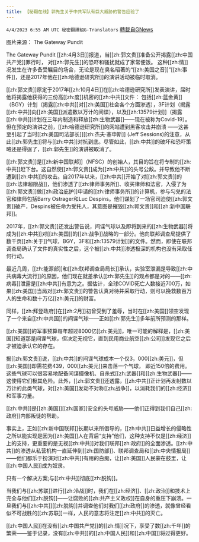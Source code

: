 ```yaml
---
title: 【秘翻在线】郭先生关于中共军队有巨大威胁的警告应验了
---
```

`4/4/2023 6:55 AM UTC 秘密翻譯組G-Translators` [轉載自GNews](https://gnews.org/articles/1070467)

图片来源： The Gateway Pundit      

The Gateway Pundit [[zh:4月3日]]报道，当[[zh:郭文贵]]准备公开揭露[[zh:中国共产党]]罪行时， 对[[zh:郭先生]]的恐吓和骚扰就成了家常便饭。 这种[[zh:情]]况发生在许多备受瞩目的场合，无论是现在臭名昭著的“[[zh:美国之音]]”[[zh:事件]]，还是2017年他在[[zh:哈德逊研究所]]的演讲活动被临时取消。

[[zh:郭文贵]]原定于2017年[[zh:10月4日]]在[[zh:哈德逊研究所]]发表演讲，届时他将揭露他获得的三份高[[zh:度]]机密的[[zh:中共]]文件： 包括[[zh:蓝金黄]]（BGY）计划（揭露[[zh:中共]]对[[zh:美国]]社会各个方面渗透），3F计划（揭露[[zh:中共]]向[[zh:美国]]派遣数以万计的间谍），以及[[zh:13579计划]]（揭露[[zh:中共]]计划在三年内制造和释放[[zh:生物武器]]——现在被称为Covid-19）。但在预定的演讲之前，[[zh:哈德逊研究所]]的网站遭到黑客攻击并崩溃 ——这甚至引起了当时[[zh:美国司法部长]][[zh:杰夫·塞申斯]] (Jeff Sessions)的注意，从此[[zh:郭先生]]将与[[zh:中共]]对抗到底。尽管如此，[[zh:中共]]的破坏和恐吓策略还是得逞了，[[zh:郭先生]]的演讲被取消了。

[[zh:郭文贵]]是[[zh:新中国联邦]]（NFSC）的创始人，其目的旨在将专制的[[zh:中共]]赶下台。这自然使[[zh:郭文贵]]成为[[zh:中共]]的头号公敌。并导致他不断遭到[[zh:中共]]的攻击。自2017年以来，[[zh:中共]]开始了对[[zh:郭文贵]]的[[zh:法律超限战]]，他们渗透了[[zh:律师事务所]]、收买律师和法官，入侵了为[[zh:郭文贵]]做[[zh:政治庇护]]申请的[[zh:律师事务所]]的计算机，参与勾兑的法官和律师包括Barry Ostrager和Luc Despins。他们谋划了一场官司迫使[[zh:郭文贵]]破产，Despins被任命为受托人，其意图是摧毁[[zh:郭文贵]]和[[zh:新中国联邦]]。

2017年，[[zh:郭文贵]]还发出警告说，间谍气球以及即将到来的[[zh:生物武器]]将成为[[zh:中共]]对[[zh:美国]]的[[zh:战争]]战略的一部分。他向联邦调查局提供了数千页[[zh:关于]]气球，BGY，3F和[[zh:13579计划]]的文件。然而，即使在联邦调查局确认了文件的真实性之后，这个被[[zh:中共]]渗透极深的机构也没有采取任何行动。

最近几周，[[zh:能源部]]和[[zh:联邦调查局局长]]承认，实验室泄漏是导致[[zh:中共病毒大流行]]的原因，他们现在就差承认[[zh:郭先生]]的观点都是对的——[[zh:病毒]]泄露是[[zh:中共]]有意为之。据估计，全球COVID死亡人数接近700万，如果[[zh:美国]]当局对[[zh:郭文贵]]的警告认真对待并采取行动，则可以挽救数百万人的生命和数十万亿[[zh:美元]]的财富。

同样，[[zh:拜登政府]]在[[zh:2月]]初曾受到了羞辱，当时在[[zh:美国]]领空发现了一个来自[[zh:中共国]]的间谍气球——正如[[zh:郭先生]]多年前所预测的那样。

[[zh:美国]]的军事预算每年超过8000亿[[zh:美元]]，唯一可能的解释是，[[zh:美国]]知道那是间谍气球，但决定无视它，直到民用商业航空[[zh:公司]]发现它之后才被迫承认它的存在。

据[[zh:郭文贵]]说，[[zh:中共]]的间谍气球成本一个仅3，000[[zh:美元]]，但[[zh:美国]]却需花费439，000[[zh:美元]]来击落一个气球， 即近150倍的费用。这些气球可以很容易地配备间谍摄像机、自杀式[[zh:武器]]和[[zh:生物武器]]——这使得它们极其危险。此外，[[zh:郭文贵]]还透露，[[zh:中共]]正计划再发射数以万计的此类气球，对[[zh:美国]]发动不对称[[zh:战争]]，以消耗我们的[[zh:经济]]和军事力量。

[[zh:中共]]是[[zh:美国]][[zh:国家]]安全的头号威胁——他们正得到我们自己[[zh:政府]]内部叛徒的帮助。

事实上，正如[[zh:新中国联邦]]长期以来所倡导的，[[zh:中共]]日益增长的侵略性之所以能实现是因为[[zh:美国]]人在背后“支持”他们，这种支持不仅是[[zh:经济]]上的支持，更重要的是无视[[zh:中共]]对我们联邦[[zh:政府]]的全面渗透。[[zh:中共]]的渗透从私营机构一直延伸到[[zh:国防部]]、联邦调查局和[[zh:中央情报局]]——他们都乐于扮演对[[zh:中共]]有用的白痴，让[[zh:美国]]人民蒙在鼓里，让[[zh:中国人民]]成为奴隶。

只有一个解决方案;与[[zh:中共]]彻底[[zh:脱钩]]。

当我们与[[zh:苏联]]进行[[zh:冷战]]时，我们在[[zh:经济]]、[[zh:政治]]和技术上完全与他们[[zh:脱钩]]——让腐败的[[zh:共产主义政权]]在自身的重压下崩溃。一旦我们与[[zh:中共]][[zh:脱钩]]并调查他们对我们[[zh:政府]]的渗透，就像曾经看似不可战胜的[[zh:苏联]]一样，人民的意志将注定[[zh:中共]]的灭亡。

[[zh:中国人民]]在没有[[zh:中国共产党]]的[[zh:情]]况下，享受了数[[zh:千年]]的繁荣——鉴于记录，没有[[zh:中共]]的[[zh:中国人民]]和[[zh:中国]]将过得更好。
